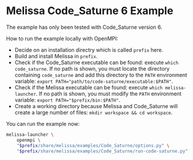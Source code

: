 # Melissa Code\_Saturne 6 Example

The example has only been tested with Code\_Saturne version 6.

How to run the example locally with OpenMPI:

* Decide on an installation directry which is called `prefix` here.
* Build and install Melissa in `prefix`.
* Check if the Code\_Saturne executable can be found: execute `which code_saturne`. If no path is shown, you must locate the directory containing `code_saturne` and add this directory to the `PATH` environment variable: `export PATH="path/to/code-saturne/executable:$PATH"`.
* Check if the Melissa executable can be found: execute `which melissa-launcher`. If no path is shown, you must modify the `PATH` environment variable: `export PATH="$prefix/bin:$PATH"`.
* Create a working directory because Melissa and Code\_Saturne will create a large number of files: `mkdir workspace && cd workspace`.

You can run the example now:
```sh
melissa-launcher \
    openmpi \
    "$prefix/share/melissa/examples/Code_Saturne/options.py" \
    "$prefix/share/melissa/examples/Code_Saturne/run-code-saturne.py"
```
